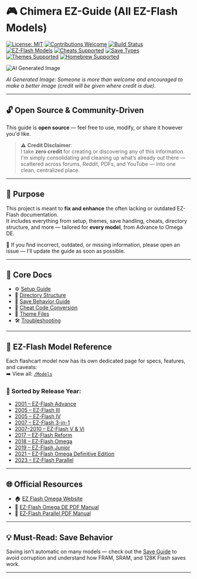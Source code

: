 # 🎮 Chimera EZ-Guide (All EZ-Flash Models)

[![License: MIT](https://img.shields.io/badge/license-MIT-blue.svg)](LICENSE)
[![Contributions Welcome](https://img.shields.io/badge/contributions-welcome-brightgreen.svg)](../../issues)
[![Build Status](https://img.shields.io/badge/status-WIP-yellow.svg)]()
[![EZ-Flash Models](https://img.shields.io/badge/models-EZ--Flash--All-blueviolet)](./Models)
[![Cheats Supported](https://img.shields.io/badge/Cheats-Supported-red)](./Cheats.md)
[![Save Types](https://img.shields.io/badge/Save%20Types-SRAM%2C%20FRAM%2C%20Flash128k-orange)](./Save.md)
[![Themes Supported](https://img.shields.io/badge/Themes-Supported-blue)](./Theme%20Files.md)
[![Homebrew Supported](https://img.shields.io/badge/Homebrew-Supported-blue)](./Homebrew.md)

![AI Generated Image](https://preview.redd.it/ez-flash-guide-wip-v0-ya233huuec5f1.png?width=640&crop=smart&auto=webp&s=8034efe09c23aedec139a7fa365e29e96434239e)

*AI Generated Image: Someone is more than welcome and encouraged to make a better image (credit will be given where credit is due).*

---

## 🔓 Open Source & Community-Driven

This guide is **open source** — feel free to use, modify, or share it however you'd like.

> ⚠️ **Credit Disclaimer**:  
> I take **zero credit** for creating or discovering any of this information.  
> I'm simply consolidating and cleaning up what’s already out there — scattered across forums, Reddit, PDFs, and YouTube — into one clean, centralized place.

---

## 📘 Purpose

This project is meant to **fix and enhance** the often lacking or outdated EZ-Flash documentation.  
It includes everything from setup, themes, save handling, cheats, directory structure, and more — tailored for **every model**, from Advance to Omega DE.

💬 If you find incorrect, outdated, or missing information, please open an issue — I’ll update the guide as soon as possible.

---

## 🧱 Core Docs

- ⚙️ [Setup Guide](./Setup.md)  
- 📁 [Directory Structure](./Directory%20Structure.md)  
- 💾 [Save Behavior Guide](./Save.md)  
- 🧪 [Cheat Code Conversion](./Cheats.md)  
- 🎨 [Theme Files](./Theme%20Files.md)  
- 🛠️ [Troubleshooting](./Troubleshooting.md)

---

## 🧭 EZ-Flash Model Reference

Each flashcart model now has its own dedicated page for specs, features, and caveats:  
➡️ View all: [`/Models`](./Models)

### 🔢 Sorted by Release Year:
- [2001 – EZ-Flash Advance](./Models/%5B2001%5D%20EZ-Flash%20Advance.md)
- [2005 – EZ-Flash III](./Models/%5B2005%5D%20EZ-Flash%20III.md)
- [2005 – EZ-Flash IV](./Models/%5B2005%5D%20EZ-Flash%20IV.md)
- [2007 – EZ-Flash 3-in-1](./Models/%5B2007%5D%20EZ-Flash%203in1.md)
- [2007–2010 – EZ-Flash V & Vi](./Models/%5B2007-2010%5D%20EZ-Flash%20V%20%26%20Vi.md)
- [2017 – EZ-Flash Reform](./Models/%5B2017%5D%20EZ-Flash%20Reform.md)
- [2018 – EZ-Flash Omega](./Models/%5B2018%5D%20EZ-Flash%20Omega.md)
- [2019 – EZ-Flash Junior](./Models/%5B2019%5D%20EZ-Flash%20Junior.md)
- [2021 – EZ-Flash Omega Definitive Edition](./Models/%5B2021%5D%20EZ-Flash%20Omega%20Definitive%20Edition.md)
- [2023 – EZ-Flash Parallel](https://github.com/ChimeraGaming/GBA-EZ-Flash-2025-Guide/blob/main/Models/%5B2023%5D%20EZ-Flash%20Parallel.md)

---

## 🌐 Official Resources

- 🏠 [EZ Flash Omega Website](https://www.ezflashomega.com/)
- 📑 [EZ-Flash Omega DE PDF Manual](https://www.ezflash.cn/omegade-en.pdf)
- 📄 [EZ-Flash Parallel PDF Manual](https://www.ezflash.cn/zip/EZP_E.pdf)

---

## 💡 Must-Read: Save Behavior

Saving isn’t automatic on many models — check out the [Save Guide](./Save.md) to avoid corruption and understand how FRAM, SRAM, and 128K Flash saves work.

---
